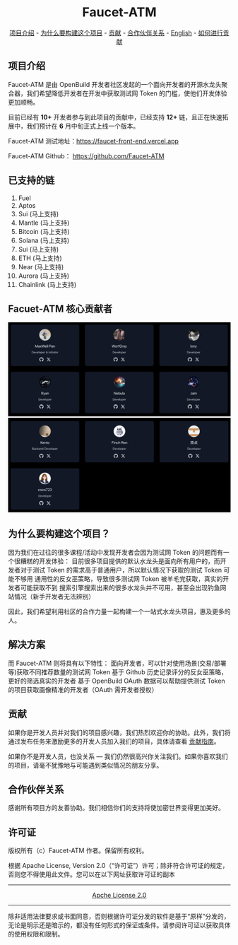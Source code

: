 <div align="center">

# Faucet-ATM


[项目介绍](#what-is-it) -
[为什么要构建这个项目](#why-you-want-to-build-this) -
[贡献](#contributing) -
[合作伙伴关系](#partenshippar) - 
[English](./Readme.md) - 
[如何进行贡献](./how_to_contribute.zh-CN.md)
</div>

## 项目介绍
Faucet-ATM 是由 OpenBuild 开发者社区发起的一个面向开发者的开源水龙头聚合器，我们希望降低开发者在开发中获取测试网 Token 的门槛，使他们开发体验更加顺畅。



目前已经有 **10+** 开发者参与到此项目的贡献中，已经支持 **12+** 链，且正在快速拓展中，我们预计在 **6** 月中旬正式上线一个版本。 <br/>

Faucet-ATM 测试地址：https://faucet-front-end.vercel.app  <br/>

Faucet-ATM Github： https://github.com/Faucet-ATM <br/>

## 已支持的链

1. Fuel 
2. Aptos 
3. Sui (马上支持)
4. Mantle (马上支持)
5. Bitcoin (马上支持)
6. Solana (马上支持)
7. Sui (马上支持)
8. ETH (马上支持)
9. Near (马上支持)
10. Aurora (马上支持)
11. Chainlink (马上支持)




## Facuet-ATM 核心贡献者

![alt text](image-1.png)
![alt text](image-2.png)

## 为什么要构建这个项目？
因为我们在过往的很多课程/活动中发现开发者会因为测试网 Token 的问题而有一个很糟糕的开发体验：
目前很多项目提供的默认水龙头是面向所有用户的，而开发者对于测试 Token 的需求高于普通用户，所以默认情况下获取的测试 Token 可能不够用
通用性的反女巫策略，导致很多测试网 Token 被羊毛党获取，真实的开发者可能获取不到
搜索引擎搜索出来的很多水龙头并不可用，甚至会出现钓鱼网站情况（新手开发者无法辨别）

因此，我们希望利用社区的合作力量一起构建一个一站式水龙头项目，惠及更多的人。


## 解决方案
而 Faucet-ATM 则将具有以下特性：
面向开发者，可以针对使用场景(交易/部署等)获取不同推荐数量的测试网 Token
基于 Github 历史记录评分的反女巫策略，更好的筛选真实的开发者
基于 OpenBuild OAuth 数据可以帮助提供测试 Token 的项目获取画像精准的开发者（OAuth 需开发者授权）

## 贡献
如果你是开发人员并对我们的项目感兴趣，我们热烈欢迎你的协助。此外，我们将通过发布任务来激励更多的开发人员加入我们的项目，具体请查看 [贡献指南](ConTRIBUTION.zh-CN.md)。


如果你不是开发人员，也没关系 — 我们仍然很高兴你关注我们。如果你喜欢我们的项目，请毫不犹豫地与可能遇到类似情况的朋友分享。

## 合作伙伴关系
感谢所有项目方的友善协助。我们相信你们的支持将使加密世界变得更加美好。

## 许可证
版权所有（c）Faucet-ATM 作者。保留所有权利。

根据 Apache License, Version 2.0（“许可证”）许可；除非符合许可证的规定，否则您不得使用此文件。您可以在以下网址获取许可证的副本
<div align='center'>
    <hr>
    <a href='https://www.apache.org/licenses/LICENSE-2.0'>Apche License 2.0</a>
    <hr>
</div>
除非适用法律要求或书面同意，否则根据许可证分发的软件是基于“原样”分发的，无论是明示还是暗示的，都没有任何形式的保证或条件。请参阅许可证以获取具体的使用权限和限制。
